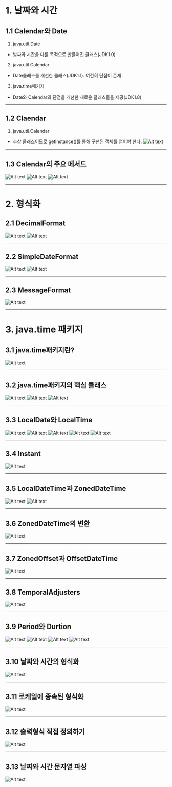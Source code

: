 # 1. 날짜와 시간
## 1.1 Calendar와 Date
1. java.util.Date
- 날짜와 시간을 다룰 목적으로 만들어진 클래스(JDK1.0)

2. java.util.Calendar
- Date클래스를 개선한 클래스(JDK1.1). 여전히 단점이 존재

3. java.time패키지
- Date와 Calendar의 단점을 개선한 새로운 클래스들을 제공(JDK1.8)

---

## 1.2 Claendar
1. java.util.Calendar
- 추상 클래스이므로 getInstance()를 통해 구현된 객체를 얻어야 한다.
![Alt text](images/image.png)

---

## 1.3 Calendar의 주요 메서드
![Alt text](images/image-1.png)
![Alt text](images/image-2.png)
![Alt text](images/image-3.png)

---

# 2. 형식화
## 2.1 DecimalFormat
![Alt text](images/image-4.png)
![Alt text](images/image-5.png)

---
## 2.2 SimpleDateFormat
![Alt text](images/image-6.png)
![Alt text](images/image-7.png)

---
## 2.3 MessageFormat
![Alt text](images/image-8.png)

---

# 3. java.time 패키지
## 3.1 java.time패키지란?
![Alt text](images/image-9.png)

---

## 3.2 java.time패키지의 핵심 클래스
![Alt text](images/image-10.png)
![Alt text](images/image-11.png)
![Alt text](images/image-12.png)

---

## 3.3 LocalDate와 LocalTime
![Alt text](images/image-13.png)
![Alt text](images/image-14.png)
![Alt text](images/image-15.png)
![Alt text](images/image-16.png)
![Alt text](images/image-17.png)

---
## 3.4 Instant
![Alt text](images/image-18.png)

---

## 3.5 LocalDateTime과 ZonedDateTime
![Alt text](images/image-19.png)
![Alt text](images/image-20.png)

---

## 3.6 ZonedDateTime의 변환
![Alt text](images/image-21.png)

---

## 3.7 ZonedOffset과 OffsetDateTime
![Alt text](images/image-22.png)

---

## 3.8 TemporalAdjusters
![Alt text](images/image-23.png)

---

## 3.9 Period와 Durtion
![Alt text](images/image-24.png)
![Alt text](images/image-25.png)
![Alt text](images/image-26.png)
![Alt text](images/image-27.png)

---

## 3.10 날짜와 시간의 형식화
![Alt text](images/image-28.png)

---
## 3.11 로케일에 종속된 형식화
![Alt text](images/image-29.png)

---
## 3.12 출력형식 직접 정의하기
![Alt text](images/image-30.png)

---

## 3.13 날짜와 시간 문자열 파싱
![Alt text](images/image-31.png)
